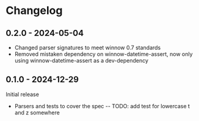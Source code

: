 # Changelog

## 0.2.0 - 2024-05-04
* Changed parser signatures to meet winnow 0.7 standards
* Removed mistaken dependency on winnow-datetime-assert, now only using winnow-datetime-assert as a dev-dependency

## 0.1.0 - 2024-12-29

Initial release

* Parsers and tests to cover the spec
-- TODO: add test for lowercase t and z somewhere